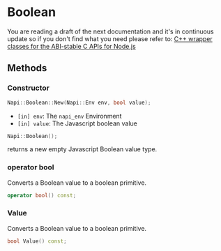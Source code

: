 # Boolean

You are reading a draft of the next documentation and it's in continuous update so
if you don't find what you need please refer to:
[C++ wrapper classes for the ABI-stable C APIs for Node.js](https://nodejs.github.io/node-addon-api/)

## Methods

### Constructor

```cpp
Napi::Boolean::New(Napi::Env env, bool value);
```
 - `[in] env`: The `napi_env` Environment
 - `[in] value`: The Javascript boolean value

```cpp
Napi::Boolean();
```
returns a new empty Javascript Boolean value type. 

### operator bool
Converts a Boolean value to a boolean primitive.
```cpp
operator bool() const;
```

### Value
Converts a Boolean value to a boolean primitive.

```cpp
bool Value() const;
```
